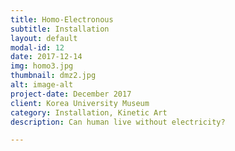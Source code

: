 ```yaml
---
title: Homo-Electronous
subtitle: Installation
layout: default
modal-id: 12
date: 2017-12-14
img: homo3.jpg
thumbnail: dmz2.jpg
alt: image-alt
project-date: December 2017
client: Korea University Museum
category: Installation, Kinetic Art
description: Can human live without electricity?

---
```

